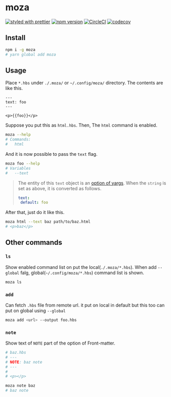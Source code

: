 # moza

[![styled with prettier](https://img.shields.io/badge/styled_with-prettier-ff69b4.svg)](https://github.com/prettier/prettier)
[![npm version](https://badge.fury.io/js/moza.svg)](https://badge.fury.io/js/moza)
[![CircleCI](https://circleci.com/gh/nju33/moza.svg?style=svg&circle-token=3c3a1a3149f11cf61b6c21898fe11d8e279ffb3b)](https://circleci.com/gh/nju33/moza)
[![codecov](https://codecov.io/gh/nju33/moza/branch/master/graph/badge.svg?token=Co6rsyvfZu)](https://codecov.io/gh/nju33/moza)

## Install

```bash
npm i -g moza
# yarn global add moza
```

## Usage

Place `*.hbs` under `./.moza/` or `~/.config/moza/` directory. The contents are like this.

```text
---
text: foo
---

<p>{{foo}}</p>
```

Suppose you put this as `html.hbs`. Then, The `html` command is enabled.

```bash
moza --help
# Commands:
#   html
```

And it is now possible to pass the `text` flag.

```bash
moza foo --help
# Variables
#   --text
```

> The entity of this `text` object is an [option of yargs](https://github.com/yargs/yargs/blob/master/docs/api.md#optionskey-opt). When the `string` is set as above, it is converted as follows.
> ```yaml
> text:
>  default: foo
> ```

After that, just do it like this.

```bash
moza html --text baz path/to/baz.html
# <p>baz</p>
```


## Other commands

### `ls`

Show enabled command list on put the local(`./.moza/*.hbs`). When add `--global` falg,  global(`~/.config/moza/*.hbs`) command list is shown.

```bash
moza ls
```

### `add`

Can fetch `.hbs` file from remote url. it put on local in default but this too can put on global using `--global`

```bash
moza add <url> --output foo.hbs
```

### `note`

Show text of `NOTE` part of the option of Front-matter.

```bash
# baz.hbs
# ---
# NOTE: baz note
# ---
#
# <p></p>

moza note baz
# baz note
```
